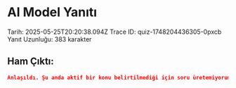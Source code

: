 # AI Model Yanıtı

Tarih: 2025-05-25T20:20:38.094Z
Trace ID: quiz-1748204436305-0pxcb
Yanıt Uzunluğu: 383 karakter

## Ham Çıktı:
```json
Anlaşıldı. Şu anda aktif bir konu belirtilmediği için soru üretemiyorum. Lütfen "AKTİF KONULAR (SORU ÜRETİLECEK)" bölümüne soru üretilecek konuları ve her konu için istenen soru sayısını ekleyin. Ardından, ilgili eğitim içeriğini {{DOCUMENT_TEXT}} alanına yerleştirin. Bu bilgileri sağladıktan sonra, belirtilen kurallara ve formata uygun olarak 10 adet test sorusu oluşturabilirim.

```
